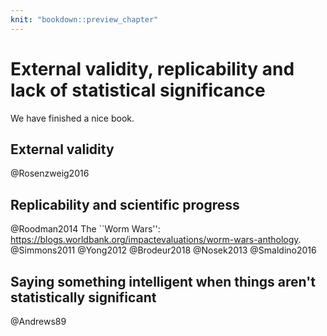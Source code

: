 ```yaml
---
knit: "bookdown::preview_chapter"
---
```




# External validity, replicability and lack of statistical significance

We have finished a nice book.

## External validity

@Rosenzweig2016

## Replicability and scientific progress

@Roodman2014
The ``Worm Wars'': https://blogs.worldbank.org/impactevaluations/worm-wars-anthology.
@Simmons2011
@Yong2012
@Brodeur2018
@Nosek2013
@Smaldino2016

## Saying something intelligent when things aren't statistically significant

@Andrews89
